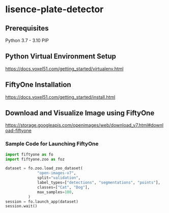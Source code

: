 # lisence-plate-detector

## Prerequisites
Python 3.7 - 3.10
PIP

## Python Virtual Environment Setup
https://docs.voxel51.com/getting_started/virtualenv.html

## FiftyOne Installation
https://docs.voxel51.com/getting_started/install.html

## Download and Visualize Image using FiftyOne
https://storage.googleapis.com/openimages/web/download_v7.html#download-fiftyone

### Sample Code for Launching FiftyOne

```python
import fiftyone as fo
import fiftyone.zoo as foz

dataset = fo.zoo.load_zoo_dataset(
              "open-images-v7",
              split="validation",
              label_types=["detections", "segmentations", "points"],
              classes=["Cat", "Dog"],
              max_samples=100,
          )
session = fo.launch_app(dataset)
session.wait() 
```

